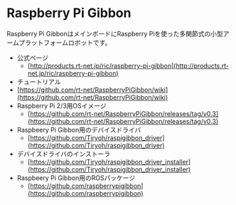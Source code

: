 # Raspberry Pi Gibbon

Raspberry Pi GibbonはメインボードにRaspberry Piを使った多関節式の小型アームプラットフォームロボットです。

* 公式ページ
  * [http://products.rt-net.jp/ric/raspberry-pi-gibbon](http://products.rt-net.jp/ric/raspberry-pi-gibbon)
*  チュートリアル
  * [https://github.com/rt-net/RaspberryPiGibbon/wiki](https://github.com/rt-net/RaspberryPiGibbon/wiki)
* Raspberry Pi 2/3用OSイメージ
  * [https://github.com/rt-net/RaspberryPiGibbon/releases/tag/v0.3](https://github.com/rt-net/RaspberryPiGibbon/releases/tag/v0.3)
* Raspbeery Pi Gibbon用のデバイスドライバ
  * [https://github.com/Tiryoh/raspigibbon_driver](https://github.com/Tiryoh/raspigibbon_driver)
* デバイスドライバのインストーラ
  * [https://github.com/Tiryoh/raspigibbon_driver_installer](https://github.com/Tiryoh/raspigibbon_driver_installer)
* Raspbeery Pi Gibbon用のROSパッケージ
  * [https://github.com/raspberrypigibbon](https://github.com/raspberrypigibbon)
